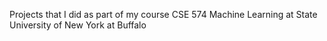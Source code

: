 Projects that I did as part of my course CSE 574 Machine Learning at State University of New York at Buffalo
